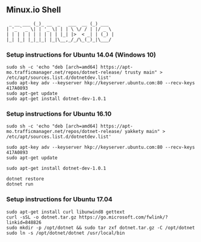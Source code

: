 ## Minux.io Shell

```
 _ __ ___ (_)_ __  _   ___  __ (_) ___
| '_ ` _ \| | '_ \| | | \ \/ / | |/ _ \
| | | | | | | | | | |_| |>  < _| | (_) |
|_| |_| |_|_|_| |_|\__,_/_/\_(_)_|\___/

```
### Setup instructions for Ubuntu 14.04 (Windows 10)

```
sudo sh -c 'echo "deb [arch=amd64] https://apt-mo.trafficmanager.net/repos/dotnet-release/ trusty main" > /etc/apt/sources.list.d/dotnetdev.list'
sudo apt-key adv --keyserver hkp://keyserver.ubuntu.com:80 --recv-keys 417A0893
sudo apt-get update
sudo apt-get install dotnet-dev-1.0.1

```

### Setup instructions for Ubuntu 16.10

```
sudo sh -c 'echo "deb [arch=amd64] https://apt-mo.trafficmanager.net/repos/dotnet-release/ yakkety main" > /etc/apt/sources.list.d/dotnetdev.list'

sudo apt-key adv --keyserver hkp://keyserver.ubuntu.com:80 --recv-keys 417A0893
sudo apt-get update

sudo apt-get install dotnet-dev-1.0.1

dotnet restore
dotnet run
```


### Setup instructions for Ubuntu 17.04
```
sudo apt-get install curl libunwind8 gettext
curl -sSL -o dotnet.tar.gz https://go.microsoft.com/fwlink/?linkid=848826
sudo mkdir -p /opt/dotnet && sudo tar zxf dotnet.tar.gz -C /opt/dotnet
sudo ln -s /opt/dotnet/dotnet /usr/local/bin
```
